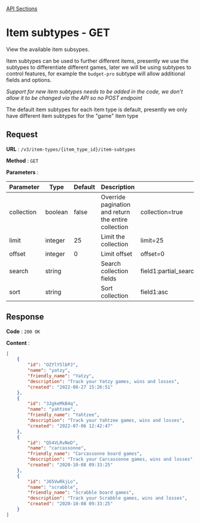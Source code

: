 [API Sections](../Sections.md)

# Item subtypes - GET

View the available item subsypes.

Item subtypes can be used to further different items, presently we use the subtypes to differentiate different games, later we will be using subtypes to control features, for example the `budget-pro` subtype will allow additional fields and options.

*Support for new item subtypes needs to be added in the code, we don't allow it to be changed via the API so no POST endpoint*

The default item subtypes for each item type is default, presently we only have different item subtypes for the "game" item type

## Request

**URL** : `/v3/item-types/{item_type_id}/item-subtypes`

**Method** : `GET`

**Parameters** :

Parameter | Type | Default | Description | Example
---|---|---|---|---
collection | boolean | false | Override pagination and return the entire collection | collection=true
limit | integer | 25 | Limit the collection | limit=25
offset | integer | 0 | Limit offset | offset=0
search | string | | Search collection fields | field1:partial_search_term\|field2:partial_search_term
sort | string | | Sort collection | field1:asc|field2:desc

## Response

**Code** : `200 OK`

**Content** : 
```json
[
    {
        "id": "OZYlY5lbPJ",
        "name": "yatzy",
        "friendly_name": "Yatzy",
        "description": "Track your Yatzy games, wins and losses",
        "created": "2022-08-27 15:26:51"
    },
    {
        "id": "3JgkeMkB4q",
        "name": "yahtzee",
        "friendly_name": "Yahtzee",
        "description": "Track your Yahtzee games, wins and losses",
        "created": "2022-07-06 12:42:47"
    },
    {
        "id": "Q54VLRvNeD",
        "name": "carcassonne",
        "friendly_name": "Carcassonne board games",
        "description": "Track your Carcassonne games, wins and losses",
        "created": "2020-10-08 09:33:25"
    },
    {
        "id": "J65VwRkjLo",
        "name": "scrabble",
        "friendly_name": "Scrabble board games",
        "description": "Track your Scrabble games, wins and losses",
        "created": "2020-10-08 09:33:25"
    }
]
```
